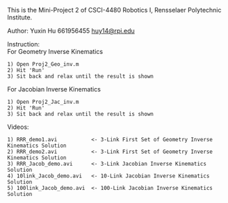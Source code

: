 This is the Mini-Project 2 of CSCI-4480 Robotics I, Rensselaer Polytechnic Institute.

Author: Yuxin Hu 661956455 huy14@rpi.edu

Instruction:  
  For Geometry Inverse Kinematics 
  
    1) Open Proj2_Geo_inv.m 
    2) Hit 'Run'  
    3) Sit back and relax until the result is shown 
  For Jacobian Inverse Kinematics 
  
    1) Open Proj2_Jac_inv.m 
    2) Hit 'Run'  
    3) Sit back and relax until the result is shown 
  Videos:
  
    1) RRR_demo1.avi           <- 3-Link First Set of Geometry Inverse Kinematics Solution
    2) RRR_demo2.avi           <- 3-Link First Set of Geometry Inverse Kinematics Solution
    3) RRR_Jacob_demo.avi      <- 3-Link Jacobian Inverse Kinematics Solution
    4) 10link_Jacob_demo.avi   <- 10-Link Jacobian Inverse Kinematics Solution
    5) 100link_Jacob_demo.avi  <- 100-Link Jacobian Inverse Kinematics Solution
